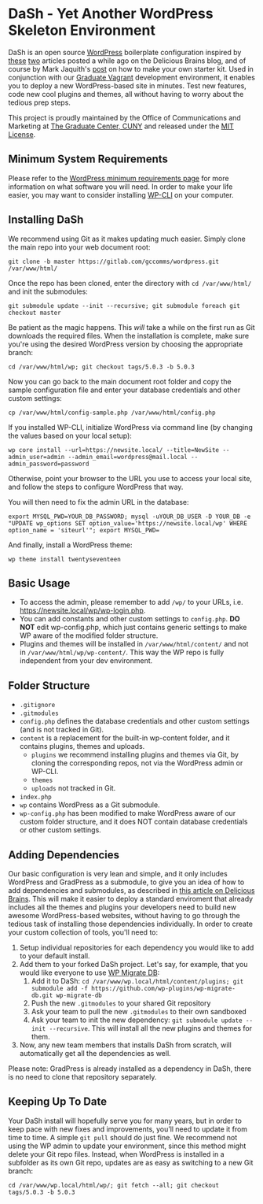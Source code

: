 # DaSh - Yet Another WordPress Skeleton Environment

DaSh is an open source [WordPress](https://wordpress.org/) boilerplate configuration inspired by [these](https://deliciousbrains.com/install-wordpress-subdirectory-composer-git-submodule/) [two](https://deliciousbrains.com/wordpress-deployment-workflow-git/) articles posted a while ago on the Delicious Brains blog, and of course by Mark Jaquith's [post](https://markjaquith.wordpress.com/2012/05/26/wordpress-skeleton/) on how to make your own starter kit. Used in conjunction with our [Graduate Vagrant](https://gitlab.com/gccomms/vagrant) development environment, it enables you to deploy a new WordPress-based site in minutes. Test new features, code new cool plugins and themes, all without having to worry about the tedious prep steps.

This project is proudly maintained by the Office of Communications and Marketing at [The Graduate Center, CUNY](https://www.gc.cuny.edu/) and released under the [MIT License](LICENSE).

## Minimum System Requirements

Please refer to the [WordPress minimum requirements page](https://wordpress.org/about/requirements/) for more information on what software you will need. In order to make your life easier, you may want to consider installing [WP-CLI](https://wp-cli.org/) on your computer.

## Installing DaSh

We recommend using Git as it makes updating much easier. Simply clone the main repo into your web document root:

`git clone -b master https://gitlab.com/gccomms/wordpress.git /var/www/html/`

Once the repo has been cloned, enter the directory with `cd /var/www/html/` and init the submodules:

`git submodule update --init --recursive; git submodule foreach git checkout master`

Be patient as the magic happens. This *will* take a while on the first run as Git downloads the required files. When the installation is complete, make sure you're using the desired WordPress version by choosing the appropriate branch:

`cd /var/www/html/wp; git checkout tags/5.0.3 -b 5.0.3`

Now you can go back to the main document root folder and copy the sample configuration file and enter your database credentials and other custom settings:

`cp /var/www/html/config-sample.php /var/www/html/config.php`

If you installed WP-CLI, initialize WordPress via command line (by changing the values based on your local setup):

`wp core install --url=https://newsite.local/ --title=NewSite --admin_user=admin --admin_email=wordpress@mail.local --admin_password=password`

Otherwise, point your browser to the URL you use to access your local site, and follow the steps to configure WordPress that way.

You will then need to fix the admin URL in the database:

`export MYSQL_PWD=YOUR_DB_PASSWORD; mysql -uYOUR_DB_USER -D YOUR_DB -e "UPDATE wp_options SET option_value='https://newsite.local/wp' WHERE option_name = 'siteurl'"; export MYSQL_PWD=`

And finally, install a WordPress theme:

`wp theme install twentyseventeen`

## Basic Usage

* To access the admin, please remember to add `/wp/` to your URLs, i.e. https://newsite.local/wp/wp-login.php.
* You can add constants and other custom settings to `config.php`. **DO NOT** edit wp-config.php, which just contains generic settings to make WP aware of the modified folder structure.
* Plugins and themes will be installed in `/var/www/html/content/` and not in `/var/www/html/wp/wp-content/`. This way the WP repo is fully independent from your dev environment.

## Folder Structure

* `.gitignore`
* `.gitmodules`
* `config.php` defines the database credentials and other custom settings (and is not tracked in Git).
* `content` is a replacement for the built-in wp-content folder, and it contains plugins, themes and uploads.
	* `plugins` we recommend installing plugins and themes via Git, by cloning the corresponding repos, not via the WordPress admin or WP-CLI.
	* `themes`
	* `uploads` not tracked in Git.
* `index.php`
* `wp` contains WordPress as a Git submodule. 
* `wp-config.php` has been modified to make WordPress aware of our custom folder structure, and it does NOT contain database credentials or other custom settings.

## Adding Dependencies

Our basic configuration is very lean and simple, and it only includes WordPress and GradPress as a submodule, to give you an idea of how to add dependencies and submodules, as described in [this article on Delicious Brains](https://deliciousbrains.com/git-submodules-manage-wordpress-themes-and-plugins/). This will make it easier to deploy a standard enviroment that already includes all the themes and plugins your developers need to build new awesome WordPress-based websites, without having to go through the tedious task of installing those dependencies individually. In order to create your custom collection of tools, you'll need to:

1. Setup individual repositories for each dependency you would like to add to your default install.
1. Add them to your forked DaSh project. Let's say, for example, that you would like everyone to use [WP Migrate DB](https://github.com/wp-plugins/wp-migrate-db):
	1. Add it to DaSh: `cd /var/www/wp.local/html/content/plugins; git submodule add -f https://github.com/wp-plugins/wp-migrate-db.git wp-migrate-db`
	1. Push the new `.gitmodules` to your shared Git repository
	1. Ask your team to pull the new `.gitmodules` to their own sandboxed
	1. Ask your team to init the new dependency: `git submodule update --init --recursive`. This will install all the new plugins and themes for them.
1. Now, any new team members that installs DaSh from scratch, will automatically get all the dependencies as well.

Please note: GradPress is already installed as a dependency in DaSh, there is no need to clone that repository separately.

## Keeping Up To Date

Your DaSh install will hopefully serve you for many years, but in order to keep pace with new fixes and improvements, you’ll need to update it from time to time. A simple `git pull` should do just fine. We recommend not using the WP admin to update your environment, since this method might delete your Git repo files. Instead, when WordPress is installed in a subfolder as its own Git repo, updates are as easy as switching to a new Git branch:

`cd /var/www/wp.local/html/wp/; git fetch --all; git checkout tags/5.0.3 -b 5.0.3`